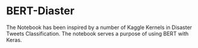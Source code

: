 # BERT-Diaster

The Notebook has been inspired by a number of Kaggle Kernels in Disaster Tweets Classification. The notebook serves a purpose of using BERT with Keras.
